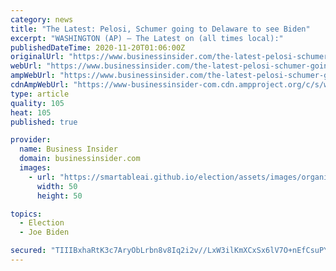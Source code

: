 ```yaml
---
category: news
title: "The Latest: Pelosi, Schumer going to Delaware to see Biden"
excerpt: "WASHINGTON (AP) — The Latest on (all times local):"
publishedDateTime: 2020-11-20T01:06:00Z
originalUrl: "https://www.businessinsider.com/the-latest-pelosi-schumer-going-to-delaware-to-see-biden-2020-11"
webUrl: "https://www.businessinsider.com/the-latest-pelosi-schumer-going-to-delaware-to-see-biden-2020-11"
ampWebUrl: "https://www.businessinsider.com/the-latest-pelosi-schumer-going-to-delaware-to-see-biden-2020-11?amp"
cdnAmpWebUrl: "https://www-businessinsider-com.cdn.ampproject.org/c/s/www.businessinsider.com/the-latest-pelosi-schumer-going-to-delaware-to-see-biden-2020-11?amp"
type: article
quality: 105
heat: 105
published: true

provider:
  name: Business Insider
  domain: businessinsider.com
  images:
    - url: "https://smartableai.github.io/election/assets/images/organizations/businessinsider.com-50x50.jpg"
      width: 50
      height: 50

topics:
  - Election
  - Joe Biden

secured: "TIIIBxhaRtK3c7AryObLrbn8v8Iq2i2v//LxW3ilKmXCxSx6lV7O+nEfCsuPY+xzHnfu6EAUGTYtBYsSUlnEG4m2JNfyo1CHzG+OIKGpb0z9qRFS6rTN79unya0SgUJdVlXNNpJicC1cpZwFviS0VGKYOf99/H9KJ5Xr6/Xw6URj6Yp5IaSMbMUyF88phj49qr3oLjEwzsnjUM3f8FvQUD/KYHGSFOPcSdKqqy8zOk4qEFSCEHLIo1teu6zZSddaRrSZWx5MyKiRjSIWTGpMgn4Oui4QjotVsEZOa5PHZmZuDB1YPdScJBbHS4zISV67wZeZsLmONbiFQWOwMLO2zLb4COjrSyp3lcpGCMfHYcI=;x2yJMfsR8Krm3wbUdBBIgw=="
---
```


